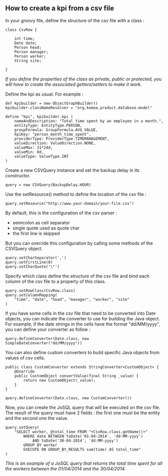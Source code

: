 ## How to create a kpi from a csv file

In your groovy file, define the structure of the csv file with a class :

	class CsvRow {

        int time;
        Date date;
        Person head;
        Person manager;
        Person worker;
        String site;
	
	}

<i>If you define the properties of the class as private, public or protected, you will have to create the associated getters/setters to make it work.</i>

Define the kpi as usual. For example : 

	def kpibuilder = new ObjectGraphBuilder()
	kpibuilder.classNameResolver = "org.komea.product.database.model"

	define "kpi", kpibuilder.kpi (
        nameAndDescription: "Total time spent by an employee in a month.",
        entityType: EntityType.PERSON,
        groupFormula: GroupFormula.AVG_VALUE,
        kpiKey: "person_month_time_spent",
        providerType: ProviderType.TIMEMANAGEMENT,
        valueDirection: ValueDirection.NONE,
        valueMax: 31*24d,
        valueMin: 0d,
        valueType: ValueType.INT
    )

Create a new CSVQuery instance and set the backup delay in its constructor.

	query = new CSVQuery(BackupDelay.HOUR)
    
Use the setResource() method to define the location of the csv file :

	query.setResource("http://www.your-domain/your-file.csv")
    
By default, this is the configuration of the csv parser :
* semicolon as cell separator
* single quote used as quote char
* the first line is skipped

But you can override this configuration by calling some methods of the CSVQuery object.

	query.setCharSeparator(',')
    query.setFirstLine(0)
    query.setCharQuote('\"')
    
Specify which class define the structure of the csv file and bind each column of the csv file to a property of this class.

	query.setRowClass(CsvRow.class)
    query.setColumnMapping(
    	"time", "date", "head", "manager", "worker", "site"
    )
    
If you have some cells in the csv file that need to be converted into Date objects, you can indicate the converter to use for building the Java object.
For example, if the date strings in the cells have the format "dd/MM/yyyy", you can define your converter as follow : 

	query.defineConverter(Date.class, new SimpleDateConverter("dd/MM/yyyy"))

You can also define custom converters to build specific Java objects from values of csv cells.

	public class CustomConverter extends StringConverter<CustomObject> {
    	@Override
		public CustomObject convertValue(final String _value) {
        	return new CustomObject(_value);
        }
    }
    
    query.defineConverter(Date.class, new CustomConverter())
    
Now, you can create the JoSQL query that will be executed on the csv file.
The result of the query must have 2 fields : the first one must be the entity and the second one the value.

	query.setQuery(
    	"SELECT worker, @total_time FROM "+CsvRow.class.getName()+"
			WHERE date BETWEEN toDate('01-04-2014', 'dd-MM-yyyy') 
            	AND toDate('30-04-2014', 'dd-MM-yyyy')
			GROUP BY worker
			EXECUTE ON GROUP_BY_RESULTS sum(time) AS total_time"
    )

<i>This is an example of a JoSQL query that returns the total time spent for all the workers between the 01/04/2014 and the 30/04/2014.</i>